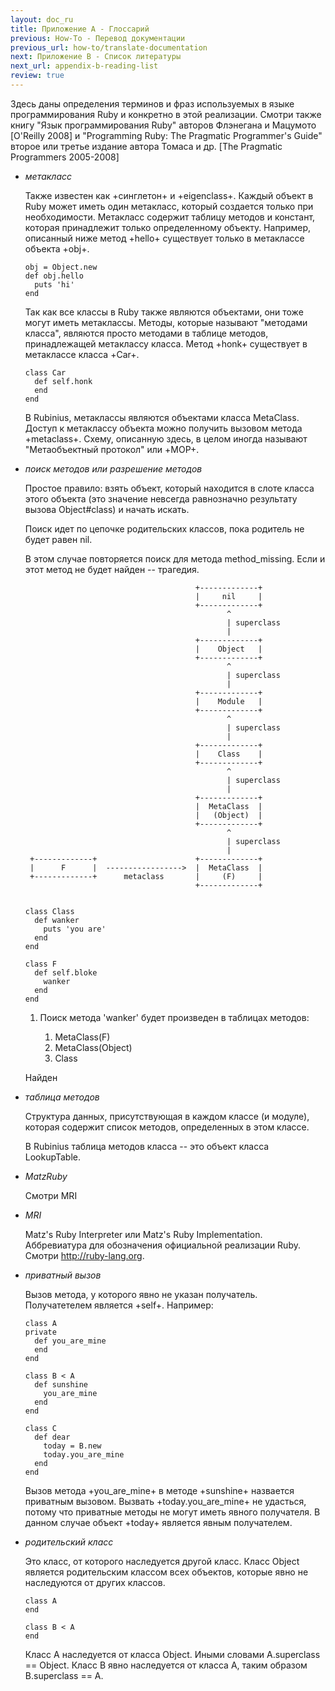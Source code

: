 ```yaml
---
layout: doc_ru
title: Приложение A - Глоссарий
previous: How-To - Перевод документации
previous_url: how-to/translate-documentation
next: Приложение B - Список литературы
next_url: appendix-b-reading-list
review: true
---
```


Здесь даны определения терминов и фраз используемых в языке программирования
Ruby и конкретно в этой реализации. Смотри также книгу "Язык программирования Ruby"
авторов Флэнегана и Мацумото [O'Reilly 2008] и "Programming Ruby: The Pragmatic
Programmer's Guide" второе или третье издание автора Томаса и др. [The Pragmatic
Programmers 2005-2008]


* _метакласс_

  Также известен как +синглетон+ и +eigenclass+. Каждый объект в Ruby может иметь
  один метакласс, который создается только при необходимости. Метакласс содержит
  таблицу методов и констант, которая принадлежит только определенному объекту.
  Например, описанный ниже метод +hello+ существует только в метаклассе объекта
  +obj+.

      obj = Object.new
      def obj.hello
        puts 'hi'
      end

  Так как все классы в Ruby также являются объектами, они тоже могут иметь
  метаклассы. Методы, которые называют "методами класса", являются просто
  методами в таблице методов, принадлежащей метаклассу класса. Метод +honk+
  существует в метаклассе класса +Car+.

      class Car
        def self.honk
        end
      end

  В Rubinius, метаклассы являются объектами класса MetaClass. Доступ к
  метаклассу объекта можно получить вызовом метода +metaclass+. Схему,
  описанную здесь, в целом иногда называют "Метаобъектный протокол"
  или +MOP+.


* _поиск методов или разрешение методов_

  Простое правило: взять объект, который находится в слоте класса этого
  объекта (это значение невсегда равнозначно результату вызова Object#class)
  и начать искать.

  Поиск идет по цепочке родительских классов, пока родитель не будет
  равен nil.

  В этом случае повторяется поиск для метода method_missing. Если и этот
  метод не будет найден -- трагедия.

                                            +-------------+
                                            |     nil     |
                                            +-------------+
                                                   ^
                                                   | superclass
                                                   |
                                            +-------------+
                                            |    Object   |
                                            +-------------+
                                                   ^
                                                   | superclass
                                                   |
                                            +-------------+
                                            |    Module   |
                                            +-------------+
                                                   ^
                                                   | superclass
                                                   |
                                            +-------------+
                                            |    Class    |
                                            +-------------+
                                                   ^
                                                   | superclass
                                                   |
                                            +-------------+
                                            |  MetaClass  |
                                            |   (Object)  |
                                            +-------------+
                                                   ^
                                                   | superclass
                                                   |
       +-------------+                      +-------------+
       |      F      |  ----------------->  |  MetaClass  |
       +-------------+      metaclass       |     (F)     |
                                            +-------------+


      class Class
        def wanker
          puts 'you are'
        end
      end

      class F
        def self.bloke
          wanker
        end
      end

  1. Поиск метода 'wanker' будет произведен в таблицах методов:

      1. MetaClass(F)
      1. MetaClass(Object)
      1. Class

  Найден


* _таблица методов_

  Структура данных, присутствующая в каждом классе (и модуле), которая содержит
  список методов, определенных в этом классе.

  В Rubinius таблица методов класса -- это объект класса LookupTable.


* _MatzRuby_

  Смотри MRI


* _MRI_

  Matz's Ruby Interpreter или Matz's Ruby Implementation. Аббревиатура для обозначения
  официальной реализации Ruby. Смотри <http://ruby-lang.org>.


* _приватный вызов_


  Вызов метода, у которого явно не указан получатель. Получатетелем является
  +self+. Например:

      class A
      private
        def you_are_mine
        end
      end

      class B < A
        def sunshine
          you_are_mine
        end
      end

      class C
        def dear
          today = B.new
          today.you_are_mine
        end
      end

  Вызов метода +you_are_mine+ в методе +sunshine+ назвается приватным вызовом.
  Вызвать +today.you_are_mine+ не удасться, потому что приватные методы не могут
  иметь явного получателя. В данном случае объект +today+ является явным
  получателем.


* _родительский класс_

  Это класс, от которого наследуется другой класс. Класс Object является
  родительским классом всех объектов, которые явно не наследуются от других
  классов.

      class A
      end

      class B < A
      end

  Класс A наследуется от класса Object. Иными словами A.superclass == Object.
  Класс B явно наследуется от класса A, таким образом B.superclass == A.
